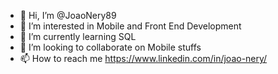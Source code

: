 - 👋 Hi, I’m @JoaoNery89
- 👀 I’m interested in Mobile and Front End Development
- 🌱 I’m currently learning SQL
- 💞️ I’m looking to collaborate on Mobile stuffs
- 📫 How to reach me https://www.linkedin.com/in/joao-nery/





<!---
JoaoNery89/JoaoNery89 is a ✨ special ✨ repository because its `README.md` (this file) appears on your GitHub profile.
You can click the Preview link to take a look at your changes.
--->
